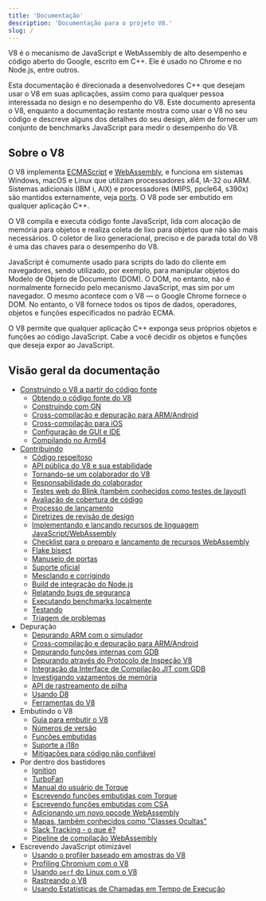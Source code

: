 ```yaml
---
title: 'Documentação'
description: 'Documentação para o projeto V8.'
slug: /
---
```

V8 é o mecanismo de JavaScript e WebAssembly de alto desempenho e código aberto do Google, escrito em C++. Ele é usado no Chrome e no Node.js, entre outros.

Esta documentação é direcionada a desenvolvedores C++ que desejam usar o V8 em suas aplicações, assim como para qualquer pessoa interessada no design e no desempenho do V8. Este documento apresenta o V8, enquanto a documentação restante mostra como usar o V8 no seu código e descreve alguns dos detalhes do seu design, além de fornecer um conjunto de benchmarks JavaScript para medir o desempenho do V8.

## Sobre o V8

O V8 implementa <a href="https://tc39.es/ecma262/">ECMAScript</a> e <a href="https://webassembly.github.io/spec/core/">WebAssembly</a>, e funciona em sistemas Windows, macOS e Linux que utilizam processadores x64, IA-32 ou ARM. Sistemas adicionais (IBM i, AIX) e processadores (MIPS, ppcle64, s390x) são mantidos externamente, veja [ports](/ports). O V8 pode ser embutido em qualquer aplicação C++.

O V8 compila e executa código fonte JavaScript, lida com alocação de memória para objetos e realiza coleta de lixo para objetos que não são mais necessários. O coletor de lixo generacional, preciso e de parada total do V8 é uma das chaves para o desempenho do V8.

JavaScript é comumente usado para scripts do lado do cliente em navegadores, sendo utilizado, por exemplo, para manipular objetos do Modelo de Objeto de Documento (DOM). O DOM, no entanto, não é normalmente fornecido pelo mecanismo JavaScript, mas sim por um navegador. O mesmo acontece com o V8 — o Google Chrome fornece o DOM. No entanto, o V8 fornece todos os tipos de dados, operadores, objetos e funções especificados no padrão ECMA.

O V8 permite que qualquer aplicação C++ exponga seus próprios objetos e funções ao código JavaScript. Cabe a você decidir os objetos e funções que deseja expor ao JavaScript.

## Visão geral da documentação

- [Construindo o V8 a partir do código fonte](/build)
    - [Obtendo o código fonte do V8](/source-code)
    - [Construindo com GN](/build-gn)
    - [Cross-compilação e depuração para ARM/Android](/cross-compile-arm)
    - [Cross-compilação para iOS](/cross-compile-ios)
    - [Configuração de GUI e IDE](/ide-setup)
    - [Compilando no Arm64](/compile-arm64)
- [Contribuindo](/contribute)
    - [Código respeitoso](/respectful-code)
    - [API pública do V8 e sua estabilidade](/api)
    - [Tornando-se um colaborador do V8](/become-committer)
    - [Responsabilidade do colaborador](/committer-responsibility)
    - [Testes web do Blink (também conhecidos como testes de layout)](/blink-layout-tests)
    - [Avaliação de cobertura de código](/evaluate-code-coverage)
    - [Processo de lançamento](/release-process)
    - [Diretrizes de revisão de design](/design-review-guidelines)
    - [Implementando e lançando recursos de linguagem JavaScript/WebAssembly](/feature-launch-process)
    - [Checklist para o preparo e lançamento de recursos WebAssembly](/wasm-shipping-checklist)
    - [Flake bisect](/flake-bisect)
    - [Manuseio de portas](/ports)
    - [Suporte oficial](/official-support)
    - [Mesclando e corrigindo](/merge-patch)
    - [Build de integração do Node.js](/node-integration)
    - [Relatando bugs de segurança](/security-bugs)
    - [Executando benchmarks localmente](/benchmarks)
    - [Testando](/test)
    - [Triagem de problemas](/triage-issues)
- Depuração
    - [Depurando ARM com o simulador](/debug-arm)
    - [Cross-compilação e depuração para ARM/Android](/cross-compile-arm)
    - [Depurando funções internas com GDB](/gdb)
    - [Depurando através do Protocolo de Inspeção V8](/inspector)
    - [Integração da Interface de Compilação JIT com GDB](/gdb-jit)
    - [Investigando vazamentos de memória](/memory-leaks)
    - [API de rastreamento de pilha](/stack-trace-api)
    - [Usando D8](/d8)
    - [Ferramentas do V8](https://v8.dev/tools)
- Embutindo o V8
    - [Guia para embutir o V8](/embed)
    - [Números de versão](/version-numbers)
    - [Funções embutidas](/builtin-functions)
    - [Suporte a i18n](/i18n)
    - [Mitigações para código não confiável](/untrusted-code-mitigations)
- Por dentro dos bastidores
    - [Ignition](/ignition)
    - [TurboFan](/turbofan)
    - [Manual do usuário de Torque](/torque)
    - [Escrevendo funções embutidas com Torque](/torque-builtins)
    - [Escrevendo funções embutidas com CSA](/csa-builtins)
    - [Adicionando um novo opcode WebAssembly](/webassembly-opcode)
    - [Mapas, também conhecidos como "Classes Ocultas"](/hidden-classes)
    - [Slack Tracking - o que é?](/blog/slack-tracking)
    - [Pipeline de compilação WebAssembly](/wasm-compilation-pipeline)
- Escrevendo JavaScript otimizável
    - [Usando o profiler baseado em amostras do V8](/profile)
    - [Profiling Chromium com o V8](/profile-chromium)
    - [Usando `perf` do Linux com o V8](/linux-perf)
    - [Rastreando o V8](/trace)
    - [Usando Estatísticas de Chamadas em Tempo de Execução](/rcs)
